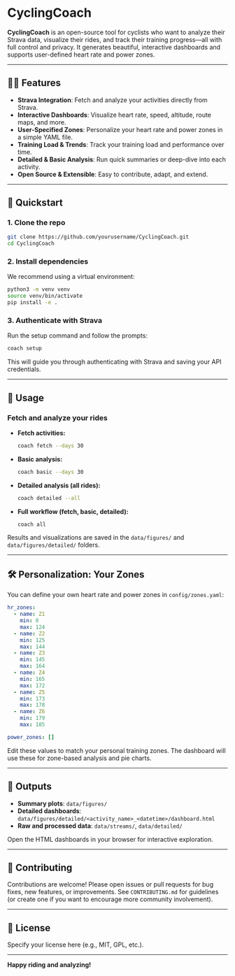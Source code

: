 # CyclingCoach

**CyclingCoach** is an open-source tool for cyclists who want to analyze their Strava data, visualize their rides, and track their training progress—all with full control and privacy. It generates beautiful, interactive dashboards and supports user-defined heart rate and power zones.

---

## 🚴‍♂️ Features
- **Strava Integration**: Fetch and analyze your activities directly from Strava.
- **Interactive Dashboards**: Visualize heart rate, speed, altitude, route maps, and more.
- **User-Specified Zones**: Personalize your heart rate and power zones in a simple YAML file.
- **Training Load & Trends**: Track your training load and performance over time.
- **Detailed & Basic Analysis**: Run quick summaries or deep-dive into each activity.
- **Open Source & Extensible**: Easy to contribute, adapt, and extend.

---

## 🚀 Quickstart

### 1. Clone the repo
```sh
git clone https://github.com/yourusername/CyclingCoach.git
cd CyclingCoach
```

### 2. Install dependencies
We recommend using a virtual environment:
```sh
python3 -m venv venv
source venv/bin/activate
pip install -e .
```

### 3. Authenticate with Strava
Run the setup command and follow the prompts:
```sh
coach setup
```
This will guide you through authenticating with Strava and saving your API credentials.

---

## 🏁 Usage

### Fetch and analyze your rides
- **Fetch activities:**
  ```sh
  coach fetch --days 30
  ```
- **Basic analysis:**
  ```sh
  coach basic --days 30
  ```
- **Detailed analysis (all rides):**
  ```sh
  coach detailed --all
  ```
- **Full workflow (fetch, basic, detailed):**
  ```sh
  coach all
  ```

Results and visualizations are saved in the `data/figures/` and `data/figures/detailed/` folders.

---

## 🛠️ Personalization: Your Zones

You can define your own heart rate and power zones in `config/zones.yaml`:

```yaml
hr_zones:
  - name: Z1
    min: 0
    max: 124
  - name: Z2
    min: 125
    max: 144
  - name: Z3
    min: 145
    max: 164
  - name: Z4
    min: 165
    max: 172
  - name: Z5
    min: 173
    max: 178
  - name: Z6
    min: 179
    max: 185

power_zones: []
```

Edit these values to match your personal training zones. The dashboard will use these for zone-based analysis and pie charts.

---

## 📂 Outputs
- **Summary plots**: `data/figures/`
- **Detailed dashboards**: `data/figures/detailed/<activity_name>_<datetime>/dashboard.html`
- **Raw and processed data**: `data/streams/`, `data/detailed/`

Open the HTML dashboards in your browser for interactive exploration.

---

## 🤝 Contributing
Contributions are welcome! Please open issues or pull requests for bug fixes, new features, or improvements. See `CONTRIBUTING.md` for guidelines (or create one if you want to encourage more community involvement).

---

## 📄 License
Specify your license here (e.g., MIT, GPL, etc.).

---

**Happy riding and analyzing!** 
